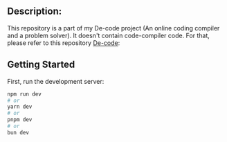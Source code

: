 ## Description: 
This repository is a part of my De-code project (An online coding compiler and a problem solver). It doesn't contain code-compiler code. For that, please refer to this repository [De-code](https://github.com/Aditya-PS-05/De-Code):

## Getting Started
First, run the development server:

```bash
npm run dev
# or
yarn dev
# or
pnpm dev
# or
bun dev
```
